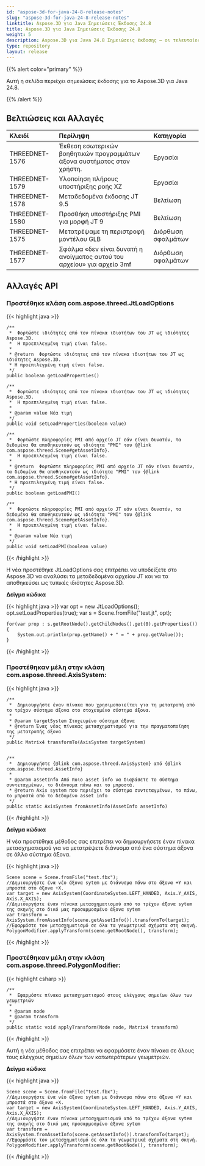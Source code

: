 ```yaml
---
id: "aspose-3d-for-java-24-8-release-notes"
slug: "aspose-3d-for-java-24-8-release-notes"
linktitle: Aspose.3D για Java Σημειώσεις Έκδοσης 24.8
title: Aspose.3D για Java Σημειώσεις Έκδοσης 24.8
weight: 5
description: Aspose.3D για Java 24.8 Σημειώσεις έκδοσης – οι τελευταίες ενημερώσεις και διορθώσεις.
type: repository
layout: release
---
```


{{% alert color="primary" %}}

Αυτή η σελίδα περιέχει σημειώσεις έκδοσης για το Aspose.3D για Java 24.8.

{{% /alert %}}
## **Βελτιώσεις και Αλλαγές**

|**Κλειδί**|**Περίληψη**|**Κατηγορία**|
| :- | :- | :- |
| THREEDNET-1576 | Έκθεση εσωτερικών βοηθητικών προγραμμάτων άξονα συστήματος στον χρήστη. | Εργασία |
| THREEDNET-1579 | Υλοποίηση πλήρους υποστήριξης ροής XZ | Εργασία |
| THREEDNET-1578 | Μεταδεδομένα έκδοσης JT 9.5 | Βελτίωση |
| THREEDNET-1580 | Προσθήκη υποστήριξης PMI για μορφή JT 9 | Βελτίωση |
| THREEDNET-1575 | Μετατρέψαμε τη περιστροφή μοντέλου GLB | Διόρθωση σφαλμάτων |
| THREEDNET-1577 | Σφάλμα «δεν είναι δυνατή η ανοίγματος αυτού του αρχείου» για αρχείο 3mf | Διόρθωση σφαλμάτων |

## Αλλαγές API ##

### Προστέθηκε κλάση **com.aspose.threed.JtLoadOptions**


{{< highlight java >}}

    /**
     *  Φορτώστε ιδιότητες από τον πίνακα ιδιοτήτων του JT ως ιδιότητες Aspose.3D.
     *  Η προεπιλεγμένη τιμή είναι false.
     *
     * @return  Φορτώστε ιδιότητες από τον πίνακα ιδιοτήτων του JT ως ιδιότητες Aspose.3D. 
     * Η προεπιλεγμένη τιμή είναι false.
     */
    public boolean getLoadProperties()
    
    /**
     *  Φορτώστε ιδιότητες από τον πίνακα ιδιοτήτων του JT ως ιδιότητες Aspose.3D.
     *  Η προεπιλεγμένη τιμή είναι false.
     *
     * @param value Νέα τιμή
     */
    public void setLoadProperties(boolean value)
    
    /**
     *  Φορτώστε πληροφορίες PMI από αρχείο JT εάν είναι δυνατόν, τα δεδομένα θα αποθηκευτούν ως ιδιότητα "PMI" του {@link com.aspose.threed.Scene#getAssetInfo}.
     *  Η προεπιλεγμένη τιμή είναι false.
     *
     * @return  Φορτώστε πληροφορίες PMI από αρχείο JT εάν είναι δυνατόν, τα δεδομένα θα αποθηκευτούν ως ιδιότητα "PMI" του {@link com.aspose.threed.Scene#getAssetInfo}.
     * Η προεπιλεγμένη τιμή είναι false.
     */
    public boolean getLoadPMI()
    
    /**
     *  Φορτώστε πληροφορίες PMI από αρχείο JT εάν είναι δυνατόν, τα δεδομένα θα αποθηκευτούν ως ιδιότητα "PMI" του {@link com.aspose.threed.Scene#getAssetInfo}.
     *  Η προεπιλεγμένη τιμή είναι false.
     *
     * @param value Νέα τιμή
     */
    public void setLoadPMI(boolean value)
        
{{< /highlight >}}

Η νέα προστέθηκε JtLoadOptions σας επιτρέπει να υποδείξετε στο Aspose.3D να αναλύσει τα μεταδεδομένα αρχείου JT και να τα αποθηκεύσει ως τυπικές ιδιότητες Aspose.3D.

**Δείγμα κώδικα**

{{< highlight java >}}
    var opt = new JtLoadOptions();
    opt.setLoadProperties(true);
    var s = Scene.fromFile("test.jt", opt);
    
    for(var prop : s.getRootNode().getChildNodes().get(0).getProperties())
    {
        System.out.println(prop.getName() + " = " + prop.getValue());
    }
{{< /highlight >}}


### Προστέθηκαν μέλη στην κλάση **com.aspose.threed.AxisSystem**:

{{< highlight java >}}

    /**
     *  Δημιουργήστε έναν πίνακα που χρησιμοποιείται για τη μετατροπή από το τρέχον σύστημα άξονα στο στοχευμένο σύστημα άξονα.
     *
     * @param targetSystem Στοχευμένο σύστημα άξονα
     * @return Ένας νέος πίνακας μετασχηματισμού για την πραγματοποίηση της μετατροπής άξονα
     */
    public Matrix4 transformTo(AxisSystem targetSystem)


    /**
     *  Δημιουργήστε {@link com.aspose.threed.AxisSystem} από {@link com.aspose.threed.AssetInfo}
     *
     * @param assetInfo Από ποιο asset info να διαβάσετε το σύστημα συντεταγμένων, το διάνυσμα πάνω και το μπροστά.
     * @return Axis system που περιέχει το σύστημα συντεταγμένων, το πάνω, το μπροστά από το δεδομένο asset info
     */
    public static AxisSystem fromAssetInfo(AssetInfo assetInfo)
{{< /highlight >}}

**Δείγμα κώδικα**

Η νέα προστέθηκε μέθοδος σας επιτρέπει να δημιουργήσετε έναν πίνακα μετασχηματισμού για να μετατρέψετε διάνυσμα από ένα σύστημα άξονα σε άλλο σύστημα άξονα.

{{< highlight java >}}

    Scene scene = Scene.fromFile("test.fbx");
    //Δημιουργήστε ένα νέο άξονα sytem με διάνυσμα πάνω στο άξονα +Y και μπροστά στο άξονα +X.
    var target = new AxisSystem(CoordinateSystem.LEFT_HANDED, Axis.Y_AXIS, Axis.X_AXIS);
    //Δημιουργήστε έναν πίνακα μετασχηματισμού από το τρέχον άξονα sytem της σκηνής στο δικό μας προσαρμοσμένο άξονα sytem
    var transform = AxisSystem.fromAssetInfo(scene.getAssetInfo()).transformTo(target);
    //Εφαρμόστε τον μετασχηματισμό σε όλα τα γεωμετρικά σχήματα στη σκηνή.
    PolygonModifier.applyTransform(scene.getRootNode(), transform);
{{< /highlight >}}



### Προστέθηκαν μέλη στην κλάση **com.aspose.threed.PolygonModifier**:

{{< highlight csharp >}}

    /**
     *  Εφαρμόστε πίνακα μετασχηματισμού στους ελέγχους σημείων όλων των γεωμετριών
     *
     * @param node 
     * @param transform 
     */
    public static void applyTransform(Node node, Matrix4 transform)
{{< /highlight >}}

Αυτή η νέα μέθοδος σας επιτρέπει να εφαρμόσετε έναν πίνακα σε όλους τους ελέγχους σημείων όλων των κατωτερότερων γεωμετριών.

**Δείγμα κώδικα**

{{< highlight java >}}

    Scene scene = Scene.fromFile("test.fbx");
    //Δημιουργήστε ένα νέο άξονα sytem με διάνυσμα πάνω στο άξονα +Y και μπροστά στο άξονα +X.
    var target = new AxisSystem(CoordinateSystem.LEFT_HANDED, Axis.Y_AXIS, Axis.X_AXIS);
    //Δημιουργήστε έναν πίνακα μετασχηματισμού από το τρέχον άξονα sytem της σκηνής στο δικό μας προσαρμοσμένο άξονα sytem
    var transform = AxisSystem.fromAssetInfo(scene.getAssetInfo()).transformTo(target);
    //Εφαρμόστε τον μετασχηματισμό σε όλα τα γεωμετρικά σχήματα στη σκηνή.
    PolygonModifier.applyTransform(scene.getRootNode(), transform);
{{< /highlight >}}